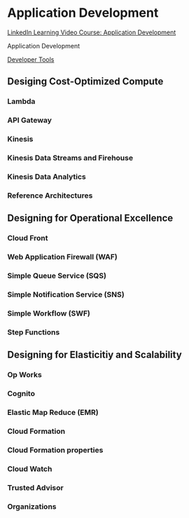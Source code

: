 # Application Development

[LinkedIn Learning Video Course: Application Development](https://www.linkedin.com/learning/aws-certified-solutions-architect-associate-saa-c02-7-application-deployment?contextUrn=urn%3Ali%3AlyndaLearningPath%3A5f0f83ce498e4916ed6c9b22)

Application Development

[Developer Tools](https://aws.amazon.com/products/developer-tools/)

## Desiging Cost-Optimized Compute

### Lambda

### API Gateway

### Kinesis

### Kinesis Data Streams and Firehouse

### Kinesis Data Analytics

### Reference Architectures

## Designing for Operational Excellence

### Cloud Front

### Web Application Firewall (WAF)

### Simple Queue Service (SQS)

### Simple Notification Service (SNS)

### Simple Workflow (SWF)

### Step Functions

## Designing for Elasticitiy and Scalability

### Op Works

### Cognito

### Elastic Map Reduce (EMR)

### Cloud Formation

### Cloud Formation properties

### Cloud Watch

### Trusted Advisor

### Organizations
